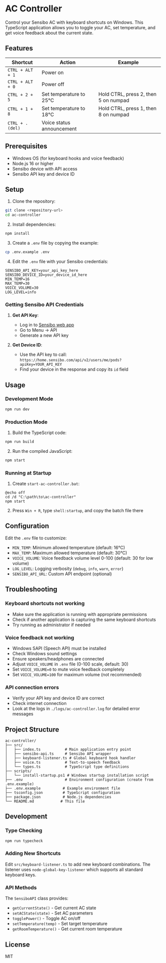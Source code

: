 # AC Controller

Control your Sensibo AC with keyboard shortcuts on Windows. This TypeScript application allows you to toggle your AC, set temperature, and get voice feedback about the current state.

## Features

| Shortcut | Action | Example |
|----------|--------|---------|
| `CTRL + ALT + 1` | Power on |  |
| `CTRL + ALT + 0` | Power off |  |
| `CTRL + 2 + 5` | Set temperature to 25°C | Hold CTRL, press 2, then 5 on numpad |
| `CTRL + 1 + 8` | Set temperature to 18°C | Hold CTRL, press 1, then 8 on numpad |
| `CTRL + . (del)` | Voice status announcement |  |

## Prerequisites

- Windows OS (for keyboard hooks and voice feedback)
- Node.js 16 or higher
- Sensibo device with API access
- Sensibo API key and device ID

## Setup

1. Clone the repository:
```bash
git clone <repository-url>
cd ac-controller
```

2. Install dependencies:
```bash
npm install
```

3. Create a `.env` file by copying the example:
```bash
cp .env.example .env
```

4. Edit the `.env` file with your Sensibo credentials:
```env
SENSIBO_API_KEY=your_api_key_here
SENSIBO_DEVICE_ID=your_device_id_here
MIN_TEMP=16
MAX_TEMP=30
VOICE_VOLUME=30
LOG_LEVEL=info
```

### Getting Sensibo API Credentials

1. **Get API Key**:
   - Log in to [Sensibo web app](https://home.sensibo.com)
   - Go to Menu → API
   - Generate a new API key

2. **Get Device ID**:
   - Use the API key to call: `https://home.sensibo.com/api/v2/users/me/pods?apiKey=YOUR_API_KEY`
   - Find your device in the response and copy its `id` field

## Usage

### Development Mode
```bash
npm run dev
```

### Production Mode
1. Build the TypeScript code:
```bash
npm run build
```

2. Run the compiled JavaScript:
```bash
npm start
```

### Running at Startup

1. Create `start-ac-controller.bat`:
```batch
@echo off
cd /d "C:\path\to\ac-controller"
npm start
```

2. Press `Win + R`, type `shell:startup`, and copy the batch file there

## Configuration

Edit the `.env` file to customize:

- `MIN_TEMP`: Minimum allowed temperature (default: 16°C)
- `MAX_TEMP`: Maximum allowed temperature (default: 30°C)
- `VOICE_VOLUME`: Voice feedback volume level 0-100 (default: 30 for low volume)
- `LOG_LEVEL`: Logging verbosity (`debug`, `info`, `warn`, `error`)
- `SENSIBO_API_URL`: Custom API endpoint (optional)

## Troubleshooting

### Keyboard shortcuts not working
- Make sure the application is running with appropriate permissions
- Check if another application is capturing the same keyboard shortcuts
- Try running as administrator if needed

### Voice feedback not working
- Windows SAPI (Speech API) must be installed
- Check Windows sound settings
- Ensure speakers/headphones are connected
- Adjust `VOICE_VOLUME` in `.env` file (0-100 scale, default: 30)
- Set `VOICE_VOLUME=0` to mute voice feedback completely
- Set `VOICE_VOLUME=100` for maximum volume (not recommended)

### API connection errors
- Verify your API key and device ID are correct
- Check internet connection
- Look at the logs in `./logs/ac-controller.log` for detailed error messages

## Project Structure

```
ac-controller/
├── src/
│   ├── index.ts           # Main application entry point
│   ├── sensibo-api.ts     # Sensibo API wrapper
│   ├── keyboard-listener.ts # Global keyboard hook handler
│   ├── voice.ts           # Text-to-speech feedback
│   └── types.ts           # TypeScript type definitions
├── scripts/
│   └── install-startup.ps1 # Windows startup installation script
├── .env                   # Environment configuration (create from .env.example)
├── .env.example          # Example environment file
├── tsconfig.json         # TypeScript configuration
├── package.json          # Node.js dependencies
└── README.md            # This file
```

## Development

### Type Checking
```bash
npm run typecheck
```

### Adding New Shortcuts

Edit `src/keyboard-listener.ts` to add new keyboard combinations. The listener uses `node-global-key-listener` which supports all standard keyboard keys.

### API Methods

The `SensiboAPI` class provides:
- `getCurrentState()` - Get current AC state
- `setACState(state)` - Set AC parameters
- `togglePower()` - Toggle AC on/off
- `setTemperature(temp)` - Set target temperature
- `getRoomTemperature()` - Get current room temperature

## License

MIT
